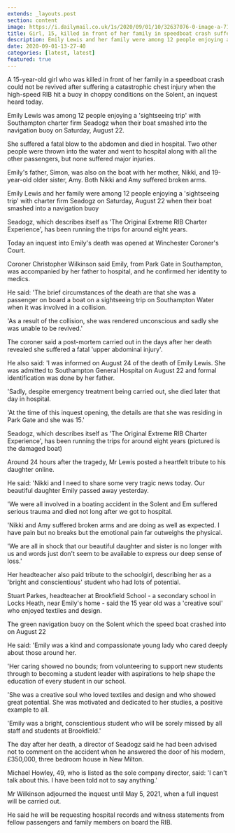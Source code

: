 ```yaml
---
extends: _layouts.post
section: content
image: https://i.dailymail.co.uk/1s/2020/09/01/10/32637076-0-image-a-71_1598953450239.jpg 
title: Girl, 15, killed in front of her family in speedboat crash suffered catastrophic chest injury 
description: Emily Lewis and her family were among 12 people enjoying a sightseeing trip on the high speed rigid inflatable boat (RIB) when it smashed into a navigation buoy during choppy conditions. 
date: 2020-09-01-13-27-40 
categories: [latest, latest] 
featured: true 
--- 
```

A 15-year-old girl who was killed in front of her family in a speedboat crash could not be revived after suffering a catastrophic chest injury when the high-speed RIB hit a buoy in choppy conditions on the Solent, an inquest heard today.

Emily Lewis was among 12 people enjoying a 'sightseeing trip' with Southampton charter firm Seadogz when their boat smashed into the navigation buoy on Saturday, August 22. 

She suffered a fatal blow to the abdomen and died in hospital. Two other people were thrown into the water and went to hospital along with all the other passengers, but none suffered major injuries. 

Emily's father, Simon, was also on the boat with her mother, Nikki, and 19-year-old older sister, Amy. Both Nikki and Amy suffered broken arms. 

Emily Lewis and her family were among 12 people enjoying a 'sightseeing trip' with charter firm Seadogz on Saturday, August 22 when their boat smashed into a navigation buoy

Seadogz, which describes itself as 'The Original Extreme RIB Charter Experience', has been running the trips for around eight years. 

Today an inquest into Emily's death was opened at Winchester Coroner's Court. 

Coroner Christopher Wilkinson said Emily, from Park Gate in Southampton, was accompanied by her father to hospital, and he confirmed her identity to medics.    

He said: 'The brief circumstances of the death are that she was a passenger on board a boat on a sightseeing trip on Southampton Water when it was involved in a collision.

'As a result of the collision, she was rendered unconscious and sadly she was unable to be revived.'

The coroner said a post-mortem carried out in the days after her death revealed she suffered a fatal 'upper abdominal injury'.

He also said: 'I was informed on August 24 of the death of Emily Lewis. She was admitted to Southampton General Hospital on August 22 and formal identification was done by her father.

'Sadly, despite emergency treatment being carried out, she died later that day in hospital.

'At the time of this inquest opening, the details are that she was residing in Park Gate and she was 15.'

Seadogz, which describes itself as 'The Original Extreme RIB Charter Experience', has been running the trips for around eight years (pictured is the damaged boat) 

Around 24 hours after the tragedy, Mr Lewis posted a heartfelt tribute to his daughter online.

He said: 'Nikki and I need to share some very tragic news today. Our beautiful daughter Emily passed away yesterday.

'We were all involved in a boating accident in the Solent and Em suffered serious trauma and died not long after we got to hospital.

'Nikki and Amy suffered broken arms and are doing as well as expected. I have pain but no breaks but the emotional pain far outweighs the physical.

'We are all in shock that our beautiful daughter and sister is no longer with us and words just don't seem to be available to express our deep sense of loss.'

Her headteacher also paid tribute to the schoolgirl, describing her as a 'bright and conscientious' student who had lots of potential.

Stuart Parkes, headteacher at Brookfield School - a secondary school in Locks Heath, near Emily's home - said the 15 year old was a 'creative soul' who enjoyed textiles and design.

The green navigation buoy on the Solent which the speed boat crashed into on August 22 

He said: 'Emily was a kind and compassionate young lady who cared deeply about those around her.

'Her caring showed no bounds; from volunteering to support new students through to becoming a student leader with aspirations to help shape the education of every student in our school.

'She was a creative soul who loved textiles and design and who showed great potential. She was motivated and dedicated to her studies, a positive example to all.

'Emily was a bright, conscientious student who will be sorely missed by all staff and students at Brookfield.'

The day after her death, a director of Seadogz said he had been advised not to comment on the accident when he answered the door of his modern, £350,000, three bedroom house in New Milton.

Michael Howley, 49, who is listed as the sole company director, said: 'I can't talk about this. I have been told not to say anything.' 

Mr Wilkinson adjourned the inquest until May 5, 2021, when a full inquest will be carried out.

He said he will be requesting hospital records and witness statements from fellow passengers and family members on board the RIB. 

